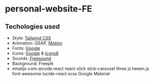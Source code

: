 # personal-website-FE

## Techologies used

- Style: [Tailwind CSS](https://tailwindcss.com/)
- Animation: GSAP,  [Motion](https://motion.dev/)
- Fonts: [Google](https://fonts.google.com/)
- Icons: [Google](https://fonts.google.com/) & [Icons8](https://icons8.com/)
- Sounds: [Freesound](https://freesound.org/)
- Background: Freepik
- emailjs-com
qrcode.react
react-slick slick-carousel
three js
tween.js
font-awesome
lucide-react
scss
Google Material